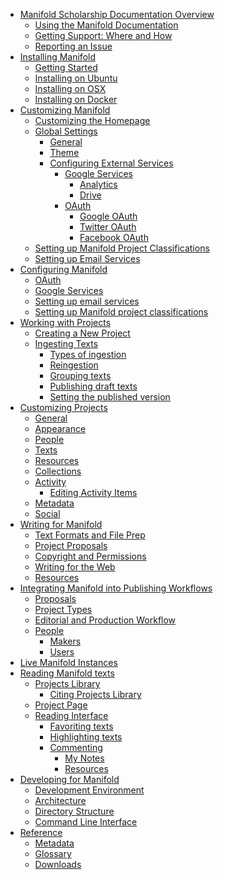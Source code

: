 * [Manifold Scholarship Documentation Overview](README.md)
  * [Using the Manifold Documentation](contents/README.md)
  * [Getting Support: Where and How](contents/README.md)
  * [Reporting an Issue](contents/issues.md)
* [Installing Manifold](contents/installing/README.md)
  * [Getting Started](contents/installing/README.md)
  * [Installing on Ubuntu](contents/installing/install_ubuntu.md)
  * [Installing on OSX](contents/installing/install_os10.md)
  * [Installing on Docker](contents/installing/install_docker.md)
* [Customizing Manifold](contents/customizing/README.md)
  * [Customizing the Homepage](contents/customizing/homepage.md)
  * [Global Settings](contents/customizing/README.md)
    * [General](contents/customizing/general.md)
    * [Theme](contents/customizing/theme.md)
    * [Configuring External Services](contents/customizing/README.md)
      * [Google Services](contents/customizing/integrations/google_services/README.md)
        * [Analytics](contents/customizing/integrations/google_services/analytics.md)
        * [Drive](contents/customizing/integrations/google_services/drive.md)
      * [OAuth](contents/customizing/integrations/oauth/README.md)
        * [Google OAuth](contents/customizing/integrations/oauth/google.md)
        * [Twitter OAuth](contents/customizing/integrations/oauth/twitter.md)
        * [Facebook OAuth](contents/customizing/integrations/oauth/facebook.md)
  * [Setting up Manifold Project Classifications](contents/customizing/subjects.md)
  * [Setting up Email Services](contents/customizing/email.md)
* [Configuring Manifold](contents/configuring/README.md)
  * [OAuth](contents/configuring/oauth/README.md)
  * [Google Services](contents/configuring/google_services/README.md)
  * [Setting up email services](contents/publishers/backend/settings/email.md)
  * [Setting up Manifold project classifications]()
* [Working with Projects](contents/projects.md)
  * [Creating a New Project](contents/projects/README.md)
  * [Ingesting Texts](contents/projects/texts/README.md)
    * [Types of ingestion](contents/projects/texts/types.md)
    * [Reingestion](contents/projects/texts/reingestion.md)
    * [Grouping texts](contents/projects/texts/grouping.md)
    * [Publishing draft texts](contents/projects/texts/drafts.md)
    * [Setting the published version](contents/projects/texts/version.md)
* [Customizing Projects](contents/projects/customizing.md)
  * [General](contents/projects/customizing.md)
  * [Appearance](contents/projects/customizing.md)
  * [People](contents/projects/people.md)
  * [Texts]()
  * [Resources]()
  * [Collections]()
  * [Activity]()
    * [Editing Activity Items]()
  * [Metadata]()
  * [Social]()
* [Writing for Manifold](contents/writing/README.md)
  * [Text Formats and File Prep](contents/writing/file_prep.md)
  * [Project Proposals](contents/writing/project_proposals.md)
  * [Copyright and Permissions](contents/writing/rights.md)
  * [Writing for the Web](contents/writing/writing.md)
  * [Resources](contents/writing/resources.md)
* [Integrating Manifold into Publishing Workflows](contents/publishing/README.md)
  * [Proposals](contents/publishing/proposals.md)
  * [Project Types](contents/publishing/project_types.md)
  * [Editorial and Production Workflow](contents/publishing/workflow.md)
  * [People](contents/people/README.md)
    * [Makers](contents/makers.md)
    * [Users](contents/users.md)
* [Live Manifold Instances]()
* [Reading Manifold texts](contents/reading/README.md)
  * [Projects Library](contents/reading/projects_library.md)
    * [Citing Projects Library]()
  * [Project Page](contents/reading/project_page.md)
  * [Reading Interface](contents/reading/reading-interface.md)
    * [Favoriting texts]()
    * [Highlighting texts]()
    * [Commenting]()
      * [My Notes]()
      * [Resources](contents/reading/resources.md)
* [Developing for Manifold](contents/developing/README.md)
  * [Development Environment](contents/developing/development_environment.md)
  * [Architecture](contents/developing/architecture.md)
  * [Directory Structure](contents/developing/directory_structure.md)
  * [Command Line Interface](contents/developing/command_line_interface.md)
* [Reference](contents/reference/README.md)
  * [Metadata](contents/reference/metadata.md)
  * [Glossary](contents/reference/glossary.md)
  * [Downloads](contents/reference/downloads.md)
